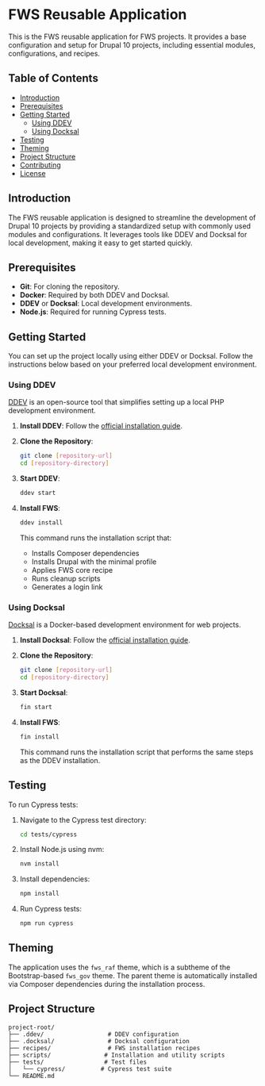 # FWS Reusable Application

This is the FWS reusable application for FWS projects. It provides a base configuration and setup for Drupal 10 projects, including essential modules, configurations, and recipes.

## Table of Contents

- [Introduction](#introduction)
- [Prerequisites](#prerequisites)
- [Getting Started](#getting-started)
  - [Using DDEV](#using-ddev)
  - [Using Docksal](#using-docksal)
- [Testing](#testing)
- [Theming](#theming)
- [Project Structure](#project-structure)
- [Contributing](#contributing)
- [License](#license)

## Introduction

The FWS reusable application is designed to streamline the development of Drupal 10 projects by providing a standardized setup with commonly used modules and configurations. It leverages tools like DDEV and Docksal for local development, making it easy to get started quickly.

## Prerequisites

- **Git**: For cloning the repository.
- **Docker**: Required by both DDEV and Docksal.
- **DDEV** or **Docksal**: Local development environments.
- **Node.js**: Required for running Cypress tests.

## Getting Started

You can set up the project locally using either DDEV or Docksal. Follow the instructions below based on your preferred local development environment.

### Using DDEV

[DDEV](https://ddev.readthedocs.io/en/stable/) is an open-source tool that simplifies setting up a local PHP development environment.

1. **Install DDEV**: Follow the [official installation guide](https://ddev.readthedocs.io/en/stable/#installation).

2. **Clone the Repository**:

   ```bash
   git clone [repository-url]
   cd [repository-directory]
   ```

3. **Start DDEV**:

   ```bash
   ddev start
   ```

4. **Install FWS**:

   ```bash
   ddev install
   ```

   This command runs the installation script that:

   - Installs Composer dependencies
   - Installs Drupal with the minimal profile
   - Applies FWS core recipe
   - Runs cleanup scripts
   - Generates a login link

### Using Docksal

[Docksal](https://docksal.io/) is a Docker-based development environment for web projects.

1. **Install Docksal**: Follow the [official installation guide](https://docs.docksal.io/getting-started/setup/).

2. **Clone the Repository**:

   ```bash
   git clone [repository-url]
   cd [repository-directory]
   ```

3. **Start Docksal**:

   ```bash
   fin start
   ```

4. **Install FWS**:

   ```bash
   fin install
   ```

   This command runs the installation script that performs the same steps as the DDEV installation.

## Testing

To run Cypress tests:

1. Navigate to the Cypress test directory:
   ```bash
   cd tests/cypress
   ```

2. Install Node.js using nvm:
   ```bash
   nvm install
   ```

3. Install dependencies:
   ```bash
   npm install
   ```

4. Run Cypress tests:
   ```bash
   npm run cypress
   ```

## Theming

The application uses the `fws_raf` theme, which is a subtheme of the Bootstrap-based `fws_gov` theme. The parent theme is automatically installed via Composer dependencies during the installation process.

## Project Structure

```
project-root/
├── .ddev/                  # DDEV configuration
├── .docksal/               # Docksal configuration
├── recipes/                # FWS installation recipes
├── scripts/               # Installation and utility scripts
├── tests/                 # Test files
│   └── cypress/          # Cypress test suite
└── README.md
```
